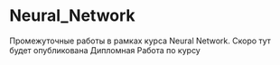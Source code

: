 # Neural_Network
Промежуточные работы в рамках курса Neural Network. 
Скоро тут будет опубликована Дипломная Работа по курсу
